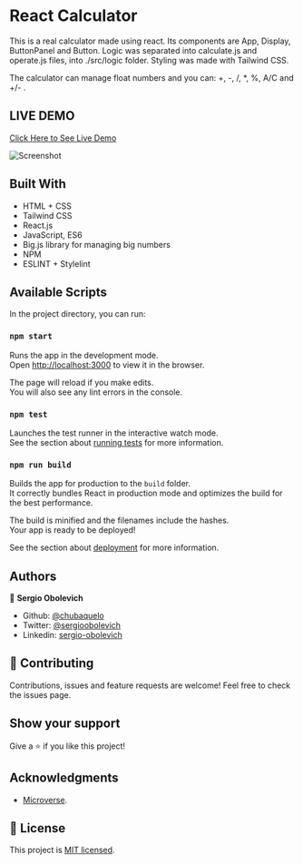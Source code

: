 # React Calculator

This is a real calculator made using react.
Its components are App, Display, ButtonPanel and Button.
Logic was separated into calculate.js and operate.js files, into ./src/logic folder.
Styling was made with Tailwind CSS.

The calculator can manage float numbers and you can: +, -, /, *, %, A/C and +/- .

## LIVE DEMO
[Click Here to See Live Demo](https://react-calculator-sdog.herokuapp.com/)

![Screenshot](https://i.imgur.com/jaO0ERC.gif)

## Built With

- HTML + CSS
- Tailwind CSS
- React.js
- JavaScript, ES6
- Big.js library for managing big numbers
- NPM
- ESLINT + Stylelint


## Available Scripts

In the project directory, you can run:

### `npm start`

Runs the app in the development mode.\
Open [http://localhost:3000](http://localhost:3000) to view it in the browser.

The page will reload if you make edits.\
You will also see any lint errors in the console.

### `npm test`

Launches the test runner in the interactive watch mode.\
See the section about [running tests](https://facebook.github.io/create-react-app/docs/running-tests) for more information.

### `npm run build`

Builds the app for production to the `build` folder.\
It correctly bundles React in production mode and optimizes the build for the best performance.

The build is minified and the filenames include the hashes.\
Your app is ready to be deployed!

See the section about [deployment](https://facebook.github.io/create-react-app/docs/deployment) for more information.

## Authors

👤 **Sergio Obolevich**

- Github: [@chubaquelo](https://github.com/chubaquelo)
- Twitter: [@sergioobolevich](https://twitter.com/SergioObolevich)
- Linkedin: [sergio-obolevich](https://www.linkedin.com/in/sergio-obolevich/)

## 🤝 Contributing

Contributions, issues and feature requests are welcome!
Feel free to check the issues page.

## Show your support

Give a ⭐️ if you like this project!

## Acknowledgments

- [Microverse](https://www.microverse.org/).

## 📝 License

This project is [MIT licensed](https://github.com/chubaquelo/Vaccinator-Phaser-Game/blob/form/LICENSE).
